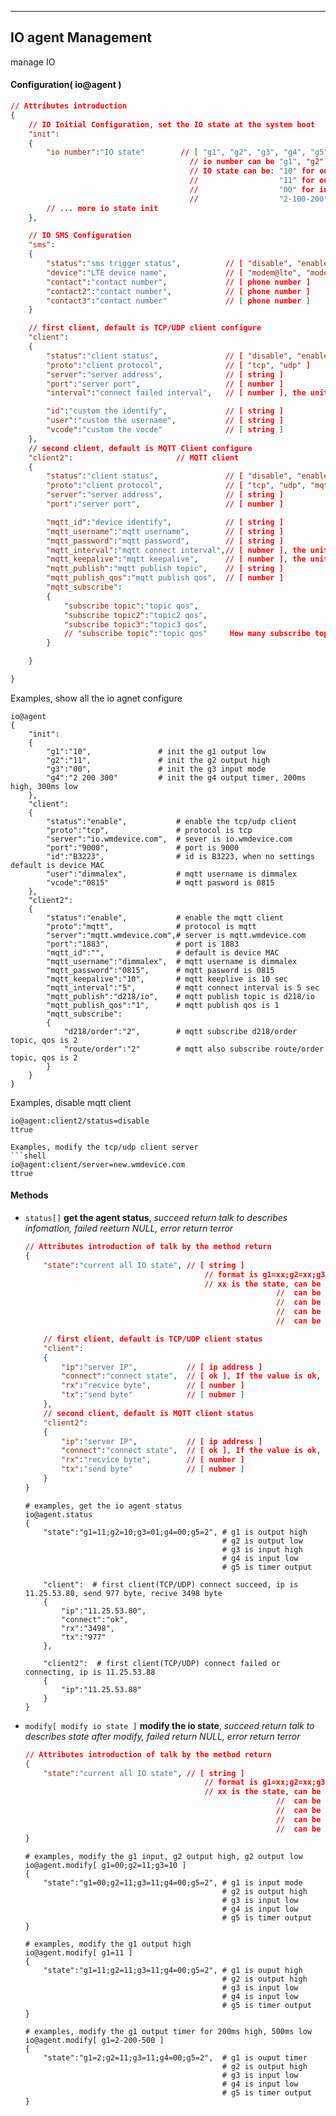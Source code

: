 
***
## IO agent Management
manage IO

#### Configuration( io@agent )

```json
// Attributes introduction 
{
    // IO Initial Configuration, set the IO state at the system boot
    "init":
    {
        "io number":"IO state"        // [ "g1", "g2", "g3", "g4", "g5", "g6", ... ]: [ "10", "11", "00", ... ]
                                        // io number can be "g1", "g2", "g3", "g4", "g5", "g6", "g7", "g8", ...
                                        // IO state can be: "10" for output low
                                        //                  "11" for output high
                                        //                  "00" for input mode
                                        //                  "2-100-200" for output timer, 100ms high, 200ms low
        // ... more io state init
    },

    // IO SMS Configuration
    "sms":
    {
        "status":"sms trigger status",          // [ "disable", "enable" ]
        "device":"LTE device name",             // [ "modem@lte", "modem@lte2", "modem@lte3", ... ]
        "contact":"contact number",             // [ phone number ]
        "contact2":"contact number",            // [ phone number ]
        "contact3":"contact number"             // [ phone number ]
    }

    // first client, default is TCP/UDP client configure
    "client":
    {
        "status":"client status",               // [ "disable", "enable" ]
        "proto":"client protocol",              // [ "tcp", "udp" ]
        "server":"server address",              // [ string ]
        "port":"server port",                   // [ number ]
        "interval":"connect failed interval",   // [ number ], the unit is second

        "id":"custom the identify",             // [ string ]
        "user":"custom the username",           // [ string ]
        "vcode":"custom the vocde"              // [ string ]
    },
    // second client, default is MQTT Client configure
    "client2":                       // MQTT client
    {
        "status":"client status",               // [ "disable", "enable" ]
        "proto":"client protocol",              // [ "tcp", "udp", "mqtt" ]
        "server":"server address",              // [ string ]
        "port":"server port",                   // [ number ]

        "mqtt_id":"device identify",            // [ string ]
        "mqtt_username":"mqtt username",        // [ string ]
        "mqtt_password":"mqtt password",        // [ string ]
        "mqtt_interval":"mqtt connect interval",// [ nubmer ], the unit is second
        "mqtt_keepalive":"mqtt keepalive",      // [ number ], the unit is second
        "mqtt_publish":"mqtt publish topic",    // [ string ]
        "mqtt_publish_qos":"mqtt publish qos",  // [ number ]
        "mqtt_subscribe":
        {
            "subscribe topic":"topic qos",
            "subscribe topic2":"topic2 qos",
            "subscribe topic3":"topic3 qos",
            // "subscribe topic":"topic qos"     How many subscribe topic need setting save how many properties
        }

    }

}
```
Examples, show all the io agnet configure
```shell
io@agent
{
    "init":
    {
        "g1":"10",               # init the g1 output low
        "g2":"11",               # init the g2 output high
        "g3":"00",               # init the g3 input mode
        "g4":"2 200 300"         # init the g4 output timer, 200ms high, 300ms low
    },
    "client":
    {
        "status":"enable",           # enable the tcp/udp client
        "proto":"tcp",               # protocol is tcp
        "server":"io.wmdevice.com",  # sever is io.wmdevice.com
        "port":"9000",               # port is 9000
        "id":"B3223",                # id is B3223, when no settings default is device MAC
        "user":"dimmalex",           # mqtt username is dimmalex
        "vcode":"0815"               # mqtt pasword is 0815
    },
    "client2":
    {
        "status":"enable",           # enable the mqtt client
        "proto":"mqtt",              # protocol is mqtt
        "server":"mqtt.wmdevice.com",# server is mqtt.wmdevice.com
        "port":"1883",               # port is 1883
        "mqtt_id":"",                # default is device MAC
        "mqtt_username":"dimmalex",  # mqtt username is dimmalex
        "mqtt_password":"0815",      # mqtt pasword is 0815
        "mqtt_keepalive":"10",       # mqtt keeplive is 10 sec
        "mqtt_interval":"5",         # mqtt connect interval is 5 sec
        "mqtt_publish":"d218/io",    # mqtt publish topic is d218/io
        "mqtt_publish_qos":"1",      # mqtt publish qos is 1
        "mqtt_subscribe":
        {
            "d218/order":"2",        # mqtt subscribe d218/order topic, qos is 2
            "route/order":"2"        # mqtt also subscribe route/order topic, qos is 2
        }
    }
}

```  
Examples, disable mqtt client
```shell
io@agent:client2/status=disable
ttrue
```  
```  
Examples, modify the tcp/udp client server
```shell
io@agent:client/server=new.wmdevice.com
ttrue
```  


#### **Methods**

+ `status[]` **get the agent status**, *succeed return talk to describes infomation, failed reeturn NULL, error return terror*
    ```json
    // Attributes introduction of talk by the method return
    {
        "state":"current all IO state", // [ string ]
                                            // format is g1=xx;g2=xx;g3=xx;...
                                            // xx is the state, can be 00 for input low
                                                            //  can be 01 for input high
                                                            //  can be 10 for output low
                                                            //  can be 11 for output high
                                                            //  can be 2 for output timer

        // first client, default is TCP/UDP client status
        "client":
        {
            "ip":"server IP",           // [ ip address ]
            "connect":"connect state",  // [ ok ], If the value is ok, it indicates success
            "rx":"recvice byte",        // [ number ]
            "tx":"send byte"            // [ nubmer ]
        },
        // second client, default is MQTT client status
        "client2":
        {
            "ip":"server IP",           // [ ip address ]
            "connect":"connect state",  // [ ok ], If the value is ok, it indicates success
            "rx":"recvice byte",        // [ number ]
            "tx":"send byte"            // [ nubmer ]
        }
    }
    ```
    ```shell
    # examples, get the io agent status
    io@agent.status
    {
        "state":"g1=11;g2=10;g3=01;g4=00;g5=2", # g1 is output high
                                                # g2 is output low
                                                # g3 is input high
                                                # g4 is input low
                                                # g5 is timer output

        "client":  # first client(TCP/UDP) connect succeed, ip is 11.25.53.80, send 977 byte, recive 3498 byte
        {
            "ip":"11.25.53.80",
            "connect":"ok",
            "rx":"3498", 
            "tx":"977"
        },

        "client2":  # first client(TCP/UDP) connect failed or connecting, ip is 11.25.53.88
        {
            "ip":"11.25.53.88"
        }
    }
    ```

+ `modify[ modify io state ]` **modify the io state**, *succeed return talk to describes state after modify, failed return NULL, error return terror*
    ```json
    // Attributes introduction of talk by the method return
    {
        "state":"current all IO state", // [ string ]
                                            // format is g1=xx;g2=xx;g3=xx;...
                                            // xx is the state, can be 00 for input low
                                                            //  can be 01 for input high
                                                            //  can be 10 for output low
                                                            //  can be 11 for output high
                                                            //  can be 2 for output timer
    }
    ```
    ```shell
    # examples, modify the g1 input, g2 output high, g2 output low
    io@agent.modify[ g1=00;g2=11;g3=10 ]
    {
        "state":"g1=00;g2=11;g3=11;g4=00;g5=2", # g1 is input mode
                                                # g2 is output high
                                                # g3 is input low
                                                # g4 is input low
                                                # g5 is timer output
    }
    ```
    ```shell
    # examples, modify the g1 output high
    io@agent.modify[ g1=11 ]
    {
        "state":"g1=11;g2=11;g3=11;g4=00;g5=2", # g1 is ouput high
                                                # g2 is output high
                                                # g3 is input low
                                                # g4 is input low
                                                # g5 is timer output
    }
    ```
    ```shell
    # examples, modify the g1 output timer for 200ms high, 500ms low
    io@agent.modify[ g1=2-200-500 ]
    {
        "state":"g1=2;g2=11;g3=11;g4=00;g5=2",  # g1 is ouput timer
                                                # g2 is output high
                                                # g3 is input low
                                                # g4 is input low
                                                # g5 is timer output
    }
    ```
